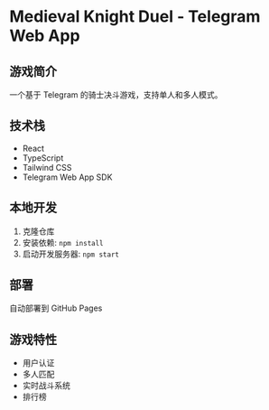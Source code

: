 # Medieval Knight Duel - Telegram Web App

## 游戏简介
一个基于 Telegram 的骑士决斗游戏，支持单人和多人模式。

## 技术栈
- React
- TypeScript
- Tailwind CSS
- Telegram Web App SDK

## 本地开发
1. 克隆仓库
2. 安装依赖: `npm install`
3. 启动开发服务器: `npm start`

## 部署
自动部署到 GitHub Pages

## 游戏特性
- 用户认证
- 多人匹配
- 实时战斗系统
- 排行榜